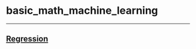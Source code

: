 # basic_math_machine_learning
-----------------------------

## [Regression](./regression/README.md)
